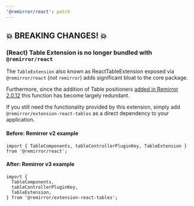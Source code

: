 ```yaml
---
'@remirror/react': patch
---
```


## 💥 BREAKING CHANGES! 💥

### (React) Table Extension is no longer bundled with `@remirror/react`

The `TableExtension` also known as ReactTableExtension exposed via `@remirror/react` (_not_ `remirror`) adds significant bloat to the core package.

Furthermore, since the addition of Table positioners [added in Remirror 2.0.12](https://github.com/remirror/remirror/pull/1915) this function has become largely redundant.

If you still need the functionality provided by this extension, simply add `@remirror/extension-react-tables` as a direct dependency to your application.

#### Before: Remirror v2 example

```tsx
import { TableComponents, tableControllerPluginKey, TableExtension } from '@remirror/react';
```

#### After: Remirror v3 example

```tsx
import {
  TableComponents,
  tableControllerPluginKey,
  TableExtension,
} from '@remirror/extension-react-tables';
```
